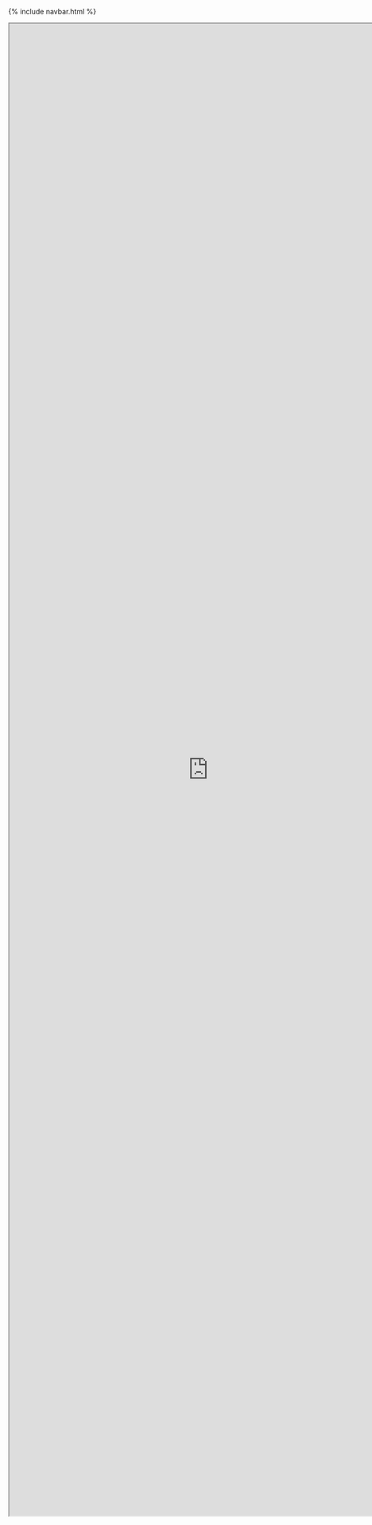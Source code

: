 
{% include navbar.html %}


<iframe class="embed" src="https://github.com/uit-sok-1003-h21/notebooks" width="800" height="3000"></iframe>
